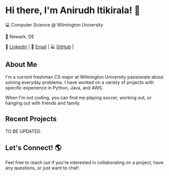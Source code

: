 # Hi there, I'm Anirudh Itikirala! 👋

💻 Computer Science @ Wilmington University

📍 Newark, DE

🔗 [Linkedin](https://www.linkedin.com/in/anirudh-itikirala-b007bb339/) | 📨 [Email](mailto:aniitikirala@gmail.com) | 💻 [GitHub](https://github.com/anirudh-itikirala) |

## About Me

I'm a current freshman CS major at Wilmington University passionate about solving everyday problems. I have worked on a variety of projects with specific experience in Python, Java, and AWS.

When I'm not coding, you can find me playing soccer, working out, or hanging out with friends and family.

## Recent Projects

TO BE UPDATED


## Let's Connect! 🌎

Feel free to reach out if you're interested in collaborating on a project, have any questions, or just want to chat!
